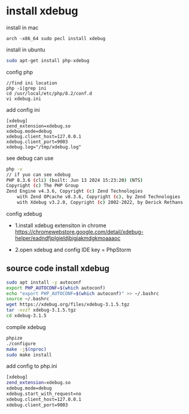 # install xdebug

install in mac

```
arch -x86_64 sudo pecl install xdebug
```
install in ubuntu

```sh
sudo apt-get install php-xdebug
```

config php

```
//find ini location
php -i|grep ini 
cd /usr/local/etc/php/8.2/conf.d
vi xdebug.ini
```

add config ini

```
[xdebug]
zend_extension=xdebug.so
xdebug.mode=debug
xdebug.client_host=127.0.0.1
xdebug.client_port=9003
xdebug.log="/tmp/xdebug.log"
```

see debug can use

```sh
php -v
// if yuo can see xdebug
PHP 8.3.6 (cli) (built: Jun 13 2024 15:23:20) (NTS)
Copyright (c) The PHP Group
Zend Engine v4.3.6, Copyright (c) Zend Technologies
    with Zend OPcache v8.3.6, Copyright (c), by Zend Technologies
    with Xdebug v3.2.0, Copyright (c) 2002-2022, by Derick Rethans
```

config xdebug

* 1.install xdebug extensiton in chrome https://chromewebstore.google.com/detail/xdebug-helper/eadndfjplgieldjbigjakmdgkmoaaaoc

* 2.open xdebug and config IDE key = PhpStorm


## source code install xdebug

```sh
sudo apt install -y autoconf
export PHP_AUTOCONF=$(which autoconf)
echo "export PHP_AUTOCONF=$(which autoconf)" >> ~/.bashrc
source ~/.bashrc
wget https://xdebug.org/files/xdebug-3.1.5.tgz
tar -xvzf xdebug-3.1.5.tgz
cd xdebug-3.1.5
```

compile xdebug

```sh
phpize
./configure
make -j$(nproc)
sudo make install
```

add config to php.ini
```sh
[xdebug]
zend_extension=xdebug.so
xdebug.mode=debug                 
xdebug.start_with_request=no      
xdebug.client_host=127.0.0.1
xdebug.client_port=9003
```
  